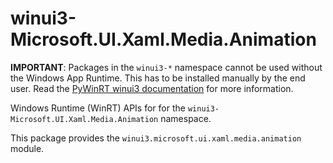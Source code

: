 <!-- warning: Please don't edit this file. It was automatically generated. -->

# winui3-Microsoft.UI.Xaml.Media.Animation

**IMPORTANT**: Packages in the `winui3-*` namespace cannot be used without the
Windows App Runtime. This has to be installed manually by the end user. Read the
[PyWinRT winui3 documentation](https://pywinrt.readthedocs.io/en/latest/api/winui3/index.html)
for more information.

Windows Runtime (WinRT) APIs for for the `winui3-Microsoft.UI.Xaml.Media.Animation` namespace.

This package provides the `winui3.microsoft.ui.xaml.media.animation` module.
